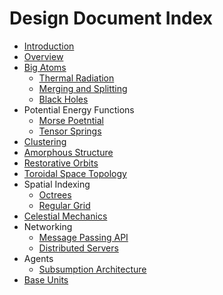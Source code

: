 # Design Document Index

- [Introduction](introduction.md)
- [Overview](overview.md)
- [Big Atoms](big-atom-fundamentals.md)
  - [Thermal Radiation](radiation.md)
  - [Merging and Splitting](nuclear-big-atom-physics.md)
  - [Black Holes](black-holes.md)
- Potential Energy Functions
  - [Morse Poetntial](morse-potential.md)
  - [Tensor Springs](tensor-springs.md)
- [Clustering](big-atom-clusters.md)
- [Amorphous Structure](amorphous-objects.md)
- [Restorative Orbits](restorative-orbits.md)
- [Toroidal Space Topology](space-topology.md)
- Spatial Indexing
  - [Octrees](data-management-and-spatial-index.md)
  - [Regular Grid](grid-spatial-index.md)
- [Celestial Mechanics](celestial-mechanics-dsl.md)
- Networking
  - [Message Passing API](message-passing-api.md)
  - [Distributed Servers](decentralized-space.md)
- Agents
  - [Subsumption Architecture](agent-framework.md)
- [Base Units](base-units.md)
